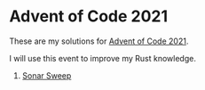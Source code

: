 # Advent of Code 2021

These are my solutions for [Advent of Code 2021](https://adventofcode.com/2021).

I will use this event to improve my Rust knowledge.

1. [Sonar Sweep](day-01/README.md)
